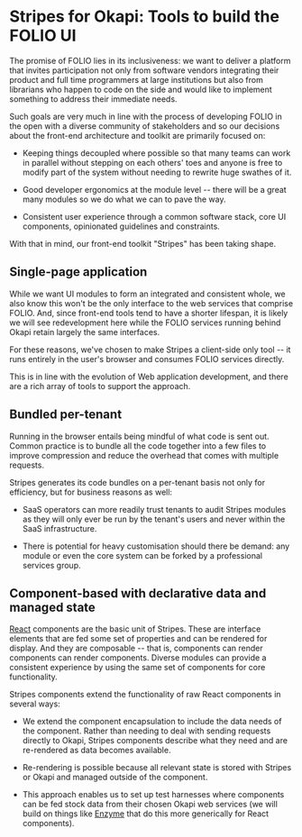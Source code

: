 # Stripes for Okapi: Tools to build the FOLIO UI

The promise of FOLIO lies in its inclusiveness: we want to deliver a platform that invites participation not only from software vendors integrating their product and full time programmers at large institutions but also from librarians who happen to code on the side and would like to implement something to address their immediate needs.

Such goals are very much in line with the process of developing FOLIO in the open with a diverse community of stakeholders and so our decisions about the front-end architecture and toolkit are primarily focused on: 

* Keeping things decoupled where possible so that many teams can work in parallel without stepping on each others' toes and anyone is free to modify part of the system without needing to rewrite huge swathes of it.

* Good developer ergonomics at the module level -- there will be a great many modules so we do what we can to pave the way.

* Consistent user experience through a common software stack, core UI components, opinionated guidelines and constraints.

With that in mind, our front-end toolkit "Stripes" has been taking shape.

## Single-page application

While we want UI modules to form an integrated and consistent whole, we also know this won't be the only interface to the web services that comprise FOLIO. And, since front-end tools tend to have a shorter lifespan, it is likely we will see redevelopment here while the FOLIO services running behind Okapi retain largely the same interfaces. 

For these reasons, we've chosen to make Stripes a client-side only tool -- it runs entirely in the user's browser and consumes FOLIO services directly.

This is in line with the evolution of Web application development, and there are a rich array of tools to support the approach.

## Bundled per-tenant

Running in the browser entails being mindful of what code is sent out. Common practice is to bundle all the code together into a few files to improve compression and reduce the overhead that comes with multiple requests.

Stripes generates its code bundles on a per-tenant basis not only for efficiency, but for business reasons as well:

* SaaS operators can more readily trust tenants to audit Stripes modules as they will only ever be run by the tenant's users and never within the SaaS infrastructure.

* There is potential for heavy customisation should there be demand: any module or even the core system can be forked by a professional services group.

## Component-based with declarative data and managed state

[React](https://facebook.github.io/react/) components are the basic unit of Stripes. These are interface elements that are fed some set of properties and can be rendered for display. And they are composable -- that is, components can render components can render components. Diverse modules can provide a consistent experience by using the same set of components for core functionality.

Stripes components extend the functionality of raw React components in several ways:

* We extend the component encapsulation to include the data needs of the component. Rather than needing to deal with sending requests directly to Okapi, Stripes components describe what they need and are re-rendered as data becomes available.

* Re-rendering is possible because all relevant state is stored with Stripes or Okapi and managed outside of the component.

* This approach enables us to set up test harnesses where components can be fed stock data from their chosen Okapi web services (we will build on things like [Enzyme](http://airbnb.io/enzyme/) that do this more generically for React components).
